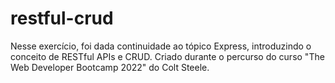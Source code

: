 # restful-crud

Nesse exercício, foi dada continuidade ao tópico Express, introduzindo o conceito de RESTful APIs e CRUD. Criado durante o percurso do curso "The Web Developer Bootcamp 2022" do Colt Steele. 
